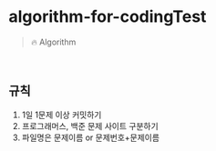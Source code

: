 # algorithm-for-codingTest
> 🔥 Algorithm

<br>

## 규칙
  1. 1일 1문제 이상 커밋하기
  2. 프로그래머스, 백준 문제 사이트 구분하기
  3. 파일명은 문제이름 or 문제번호+문제이름
  
  
  
  
